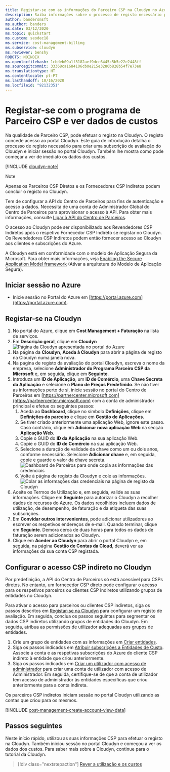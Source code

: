 ```yaml
---
title: Registar-se com as informações do Parceiro CSP na Cloudyn no Azure
description: Saiba informações sobre o processo de registo necessário para criar uma subscrição de avaliação do Cloudyn e iniciar sessão no portal Cloudyn.
author: bandersmsft
ms.author: banders
ms.date: 03/12/2020
ms.topic: quickstart
ms.custom: seodec18
ms.service: cost-management-billing
ms.subservice: cloudyn
ms.reviewer: benshy
ROBOTS: NOINDEX
ms.openlocfilehash: 1cbdeb09a1f3182aef9dcc6445c5b5e22e2448ff
ms.sourcegitcommit: 33368ca1684106cb0e215e3280b828b54f7e73e8
ms.translationtype: HT
ms.contentlocale: pt-PT
ms.lasthandoff: 10/16/2020
ms.locfileid: "92132351"
---
```

# <a name="register-with-the-csp-partner-program-and-view-cost-data"></a>Registar-se com o programa de Parceiro CSP e ver dados de custos

Na qualidade de Parceiro CSP, pode efetuar o registo na Cloudyn. O registo concede acesso ao portal Cloudyn. Este guia de introdução detalha o processo de registo necessário para criar uma subscrição de avaliação do Cloudyn e iniciar sessão no portal Cloudyn. Também lhe mostra como pode começar a ver de imediato os dados dos custos.


[!INCLUDE [cloudyn-note](../../../includes/cloudyn-note.md)]

> [!NOTE]
>
> Apenas os Parceiros CSP Diretos e os Fornecedores CSP Indiretos podem concluir o registo no Cloudyn.
>
> Tem de configurar a API do Centro de Parceiros para fins de autenticação e acesso a dados. Necessita de uma conta de Administrador Global do Centro de Parceiros para aprovisionar o acesso à API.
> Para obter mais informações, consulte [Ligar à API do Centro de Parceiros](/partner-center/develop/set-up-api-access-in-partner-center).
>
> O acesso ao Cloudyn pode ser disponibilizado aos Revendedores CSP Indiretos após o respetivo Fornecedor CSP Indireto se registar no Cloudyn. Os Revendedores CSP Indiretos podem então fornecer acesso ao Cloudyn aos clientes e subscrições do Azure.
>
>A Cloudyn está em conformidade com o modelo de Aplicação Segura da Microsoft. Para obter mais informações, veja [Enabling the Secure Application Model framework](/partner-center/develop/enable-secure-app-model) (Ativar a arquitetura do Modelo de Aplicação Segura).

## <a name="sign-in-to-azure"></a>Iniciar sessão no Azure

- Inicie sessão no Portal do Azure em [https://portal.azure.com](https://portal.azure.com).

## <a name="register-with-cloudyn"></a>Registar-se na Cloudyn

1. No portal do Azure, clique em **Cost Management + Faturação** na lista de serviços.
2. Em **Descrição geral**, clique em **Cloudyn**  
    ![Página da Cloudyn apresentada no portal do Azure](./media/quick-register-csp/cost-mgt-billing-service.png)
3. Na página da **Cloudyn**, **Aceda à Cloudyn** para abrir a página de registo na Cloudyn numa janela nova.
4. Na página de registo da avaliação do portal Cloudyn, escreva o nome da empresa, selecione **Administrador do Programa Parceiro CSP da Microsoft** e, em seguida, clique em **Seguinte**.  
5. Introduza um **ID de Aplicação**, um **ID de Comércio**, uma **Chave Secreta da Aplicação** e selecione o **Plano de Preços Predefinido**. Se não tiver as informações perto de si, inicie sessão no portal do Centro de Parceiros em [https://partnercenter.microsoft.com](https://partnercenter.microsoft.com) com a conta de administrador principal e efetue os seguintes passos:
   1. Aceda ao **Dashboard**, clique no símbolo **Definições**, clique em **Definições do parceiro** e clique em **Gestão de Aplicações**.
   2. Se tiver criado anteriormente uma aplicação Web, ignore este passo. Caso contrário, clique em **Adicionar nova aplicação Web** na secção **Aplicação Web**.
   3. Copie o GUID do **ID da Aplicação** na sua aplicação Web.
   4. Copie o GUID do **ID de Comércio** na sua aplicação Web.
   5. Selecione a duração de validade da chave como um ou dois anos, conforme necessário. Selecione **Adicionar chave** e, em seguida, copie e guarde o valor da chave secreta.  
    ![Dashboard de Parceiros para onde copia as informações das credenciais](./media/quick-register-csp/csp-partner-center.png)
   6. Volte à página de registo da Cloudyn e cole as informações.  
      ![Colar as informações das credenciais na página de registo da Cloudyn](./media/quick-register-csp/csp-reg.png)
6. Aceite os Termos de Utilização e, em seguida, valide as suas informações. Clique em **Seguinte** para autorizar o Cloudyn a recolher dados de recursos do Azure. Os dados recolhidos incluem dados de utilização, de desempenho, de faturação e da etiqueta das suas subscrições.  
7. Em **Convidar outros intervenientes**, pode adicionar utilizadores ao escrever os respetivos endereços de e-mail. Quando terminar, clique em **Seguinte**. Demora cerca de duas horas para todos os dados de faturação serem adicionados ao Cloudyn.
8. Clique em **Aceder ao Cloudyn** para abrir o portal Cloudyn e, em seguida, na página **Gestão de Contas da Cloud**, deverá ver as informações da sua conta CSP registada.

## <a name="configure-indirect-csp-access-in-cloudyn"></a>Configurar o acesso CSP indireto no Cloudyn

Por predefinição, a API do Centro de Parceiros só está acessível para CSPs diretos. No entanto, um fornecedor CSP direto pode configurar o acesso para os respetivos parceiros ou clientes CSP indiretos utilizando grupos de entidades no Cloudyn.

Para ativar o acesso para parceiros ou clientes CSP indiretos, siga os passos descritos em [Registar-se na Cloudyn](#register-with-cloudyn) para configurar um registo de avaliação. Em seguida, conclua os passos seguintes para segmentar os dados CSP indiretos utilizando grupos de entidades do Cloudyn. Em seguida, atribua as permissões de utilizador adequadas aos grupos de entidades.

1. Crie um grupo de entidades com as informações em [Criar entidades](tutorial-user-access.md#create-and-manage-entities).
2. Siga os passos indicados em [Atribuir subscrições a Entidades de Custo](https://www.youtube.com/watch?v=d9uTWSdoQYo). Associe a conta e as respetivas subscrições do Azure do cliente CSP indireto à entidade que criou anteriormente.
3. Siga os passos indicados em [Criar um utilizador com acesso de administrador](tutorial-user-access.md#create-a-user-with-admin-access) para criar uma conta de utilizador com acesso de Administrador. Em seguida, certifique-se de que a conta de utilizador tem acesso de administrador às entidades específicas que criou anteriormente para a conta indireta.

Os parceiros CSP indiretos iniciam sessão no portal Cloudyn utilizando as contas que criou para os mesmos.


[!INCLUDE [cost-management-create-account-view-data](../../../includes/cost-management-create-account-view-data.md)]

## <a name="next-steps"></a>Passos seguintes

Neste início rápido, utilizou as suas informações CSP para efetuar o registo na Cloudyn. Também iniciou sessão no portal Cloudyn e começou a ver os dados dos custos. Para saber mais sobre a Cloudyn, continue para o tutorial da Cloudyn.

> [!div class="nextstepaction"]
> [Rever a utilização e os custos](tutorial-review-usage.md)